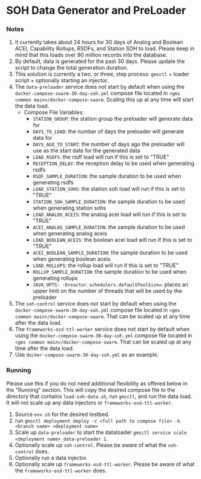 # SOH Data Generator and PreLoader

### Notes

1. It currently takes about 24 hours for 30 days of Analog and Boolean ACEI, Capability Rollups, RSDFs, and Station SOH to load. Please keep in mind that this loads over 90 million records into the database.
2. By default, data is generated for the past 30 days. Please update the script to change the total generation duration.
3. This solution is currently a two, or three, step process: `gmsctl` + loader script + optionally starting an injector.
4. The `data-preloader` service does not start by default when using the `docker-compose-swarm-30-day-soh.yml` compose file located in `<gms common main>/docker-compose-swarm`. Scaling this up at any time will start the data load.
   * Compose File Variables:
      * `STATION_GROUP`: the station group the preloader will generate data for
      * `DAYS_TO_LOAD`: the number of days the preloader will generate data for
      * `DAYS_AGO_TO_START`: the number of days ago the preloader will use as the start date for the generated data
      * `LOAD_RSDFS`: the rsdf load will run if this is set to "TRUE"
      * `RECEPTION_DELAY`: the reception delay to be used when generating rsdfs
      * `RSDF_SAMPLE_DURATION`: the sample duration to be used when generating rsdfs
      * `LOAD_STATION_SOHS`: the station soh load will run if this is set to "TRUE"
      * `STATION_SOH_SAMPLE_DURATION`: the sample duration to be used when generating station sohs
      * `LOAD_ANALOG_ACEIS`: the analog acei load will run if this is set to "TRUE"
      * `ACEI_ANALOG_SAMPLE_DURATION`: the sample duration to be used when generating analog aceis
      * `LOAD_BOOLEAN_ACEIS`: the boolean acei load will run if this is set to "TRUE"
      * `ACEI_BOOLEAN_SAMPLE_DURATION`: the sample duration to be used when generating boolean aceis
      * `LOAD_ROLLUPS`: the rollup load will run if this is set to "TRUE"
      * `ROLLUP_SAMPLE_DURATION`: the sample duration to be used when generating rollups
      * `JAVA_OPTS: -Dreactor.schedulers.defaultPoolSize=`: places an upper limit on the number of threads that will be used by the preloader 
5. The `soh-control` service does not start by default when using the `docker-compose-swarm-30-day-soh.yml` compose file located in `<gms common main>/docker-compose-swarm`. That can be scaled up at any time after the data load. 
6. The `frameworks-osd-ttl-worker` service does not start by default when using the `docker-compose-swarm-30-day-soh.yml` compose file located in `<gms common main>/docker-compose-swarm`. That can be scaled up at any time after the data load.
7. Use `docker-compose-swarm-30-day-soh.yml` as an example.

### Running
Please use this if you do not need additional flexibility as offered below in the "Running" section. This will copy the desired compose file to the directory that contains `load-soh-data.sh`, run `gmsctl`, and run the data load. It will not scale up any data injectors or `frameworks-osd-ttl-worker`.
1. Source `env.sh` for the desired testbed. 
2. run `gmsctl deployment deploy -c <full path to compose file> -b <branch name> <deployment name>`
3. Scale up `data-preloader` to start the dataloader `gmsctl service scale <deployment name>_data-preloader 1`.
4. Optionally scale up `soh-control`. Please be aware of what the `soh-control` does.
5. Optionally run a data injector.
6. Optionally scale up `frameworks-osd-ttl-worker`. Please be aware of what the `frameworks-osd-ttl-worker` does.
